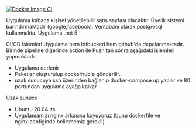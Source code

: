 
[![Docker Image CI](https://github.com/huseyinorer/netCore/actions/workflows/docker-image.yml/badge.svg)](https://github.com/huseyinorer/netCore/actions/workflows/docker-image.yml)

Uygulama kabaca kişisel yönetilebilir satış sayfası olacaktır. 
Üyelik sistemi barındırmaktadır (google,facebook).
Veritabanı olarak postgresql kullanmakta.
Uygulama .net 5

CI/CD işlemleri
Uygulama hem bitbucked hem github'da depolanmaktadır. Birinde pipeline diğerinde action ile Push'tan sonra aşağıdaki işlemleri yapmaktadır.
- Uygulama derlenir
- Paketler oluşturulup dockerhub'a gönderilir.
- uzak sunucuya ssh üzerinden bağlanıp docker-compose up yapılır ve 80 portundan uygulama ayağa kalkar.

Uzak sunucu  
- Ubuntu 20.04 lts
- Uygulamamızı nginx arkasına koyuyoruz (bunu dockerfile ve nginx.configinde belirtmemiz gerekli)  

